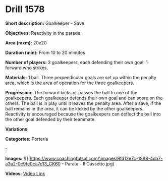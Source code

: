 # Drill 1578

**Short description:**
Goalkeeper - Save

**Objectives:**
Reactivity in the parade.

**Area (mxm):**
20x20

**Duration (min):**
From 10 to 20 minutes

**Number of players:**
3 goalkeepers, each defending their own goal. 1 forward who strikes.

**Materials:**
1 ball. Three perpendicular goals are set up within the penalty area, which is the area of operation for the three goalkeepers.

**Progression:**
The forward kicks or passes the ball to one of the goalkeepers. Each goalkeeper defends their own goal and can score on the others. The ball is in play until it leaves the penalty area. After a save, if the ball remains in the area, it can be kicked by the other goalkeepers. Reactivity is encouraged because the goalkeepers can deflect the ball into the other goal defended by their teammate.

**Variations:**


**Categories:**
Portería

**:**


**Images:**
![](https://www.coachingfutsal.com/\images\9fd12e7c-1888-4da7-a3a2-0c9fe0ca7e13_GK60 - Parata - Il Cassetto.jpg)

**Videos:**
[Video Link](https://www.youtube.com/embed/QtYIhN2IfC0)

